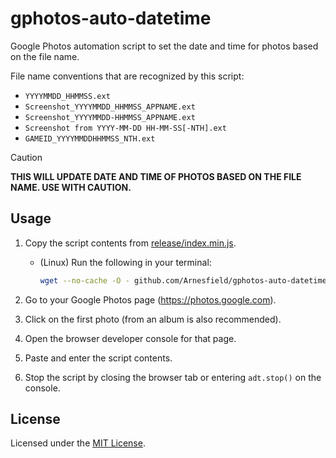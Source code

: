 # gphotos-auto-datetime

Google Photos automation script to set the date and time for photos based on the file name.

File name conventions that are recognized by this script:

- `YYYYMMDD_HHMMSS.ext`
- `Screenshot_YYYYMMDD_HHMMSS_APPNAME.ext`
- `Screenshot_YYYYMMDD-HHMMSS_APPNAME.ext`
- `Screenshot from YYYY-MM-DD HH-MM-SS[-NTH].ext`
- `GAMEID_YYYYMMDDHHMMSS_NTH.ext`

> [!CAUTION]
>
> **THIS WILL UPDATE DATE AND TIME OF PHOTOS BASED ON THE FILE NAME. USE WITH CAUTION.**

## Usage

1. Copy the script contents from [release/index.min.js](https://github.com/Arnesfield/gphotos-auto-datetime/raw/release/index.min.js).

   - (Linux) Run the following in your terminal:

     ```sh
     wget --no-cache -O - github.com/Arnesfield/gphotos-auto-datetime/raw/release/index.min.js | xclip -selection clipboard
     ```

2. Go to your Google Photos page (<https://photos.google.com>).

3. Click on the first photo (from an album is also recommended).

4. Open the browser developer console for that page.

5. Paste and enter the script contents.

6. Stop the script by closing the browser tab or entering `adt.stop()` on the console.

## License

Licensed under the [MIT License](LICENSE).
